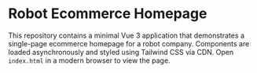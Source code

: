 # Robot Ecommerce Homepage

This repository contains a minimal Vue 3 application that demonstrates a single-page ecommerce homepage for a robot company. Components are loaded asynchronously and styled using Tailwind CSS via CDN. Open `index.html` in a modern browser to view the page.

